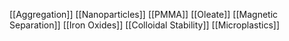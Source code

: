 [[Aggregation]]
[[Nanoparticles]]
[[PMMA]]
[[Oleate]]
[[Magnetic Separation]]
[[Iron Oxides]]
[[Colloidal Stability]]
[[Microplastics]]
